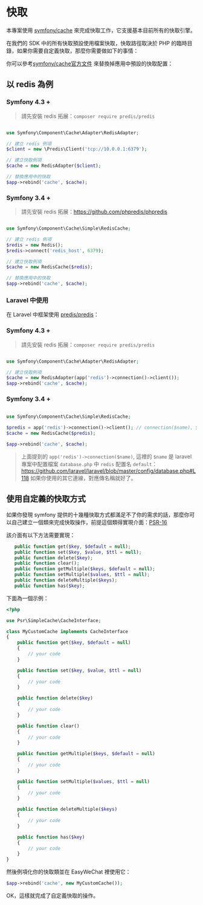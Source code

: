# 快取


本專案使用 [symfony/cache](https://github.com/symfony/cache) 來完成快取工作，它支援基本目前所有的快取引擎。

在我們的 SDK 中的所有快取預設使用檔案快取，快取路徑取決於 PHP 的臨時目錄，如果你需要自定義快取，那麼你需要做如下的事情：

你可以參考[symfony/cache官方文件](https://symfony.com/doc/current/components/cache.html) 來替換掉應用中預設的快取配置：


## 以 redis 為例


### Symfony 4.3 + 

> 請先安裝 redis 拓展：`composer require predis/predis`

```php

use Symfony\Component\Cache\Adapter\RedisAdapter;

// 建立 redis 例項
$client = new \Predis\Client('tcp://10.0.0.1:6379');

// 建立快取例項
$cache = new RedisAdapter($client);

// 替換應用中的快取
$app->rebind('cache', $cache);
```

### Symfony 3.4 + 

> 請先安裝 redis 拓展：https://github.com/phpredis/phpredis

```php

use Symfony\Component\Cache\Simple\RedisCache;

// 建立 redis 例項
$redis = new Redis();
$redis->connect('redis_host', 6379);

// 建立快取例項
$cache = new RedisCache($redis);

// 替換應用中的快取
$app->rebind('cache', $cache);
```


### Laravel 中使用

在 Laravel 中框架使用 [predis/predis](https://github.com/nrk/predis)：

### Symfony 4.3 + 

> 請先安裝 redis 拓展：`composer require predis/predis`

```php

use Symfony\Component\Cache\Adapter\RedisAdapter;

// 建立快取例項
$cache = new RedisAdapter(app('redis')->connection()->client());
$app->rebind('cache', $cache);

```

### Symfony 3.4 + 

```php

use Symfony\Component\Cache\Simple\RedisCache;

$predis = app('redis')->connection()->client(); // connection($name), $name 預設為 `default`
$cache = new RedisCache($predis);

$app->rebind('cache', $cache);
```

> 上面提到的 `app('redis')->connection($name)`, 這裡的 `$name` 是 laravel 專案中配置檔案 `database.php` 中 `redis` 配置名 `default`：https://github.com/laravel/laravel/blob/master/config/database.php#L118
> 如果你使用的其它連線，對應傳名稱就好了。

## 使用自定義的快取方式

如果你發現 symfony 提供的十幾種快取方式都滿足不了你的需求的話，那麼你可以自己建立一個類來完成快取操作，前提這個類得實現介面：[PSR-16](http://www.php-fig.org/psr/psr-16/)

該介面有以下方法需要實現：

```php
   public function get($key, $default = null);
   public function set($key, $value, $ttl = null);
   public function delete($key);
   public function clear();
   public function getMultiple($keys, $default = null);
   public function setMultiple($values, $ttl = null);
   public function deleteMultiple($keys);
   public function has($key);
```

下面為一個示例：

```php
<?php

use Psr\SimpleCache\CacheInterface;

class MyCustomCache implements CacheInterface
{
    public function get($key, $default = null)
    {
        // your code
    }

    public function set($key, $value, $ttl = null)
    {
        // your code
    }

    public function delete($key)
    {
        // your code
    }

    public function clear()
    {
        // your code
    }

    public function getMultiple($keys, $default = null)
    {
        // your code
    }

    public function setMultiple($values, $ttl = null)
    {
        // your code
    }

    public function deleteMultiple($keys)
    {
        // your code
    }

    public function has($key)
    {
        // your code
    }
}
```

然後例項化你的快取類並在 EasyWeChat 裡使用它：

```php
$app->rebind('cache', new MyCustomCache());
```

OK，這樣就完成了自定義快取的操作。
